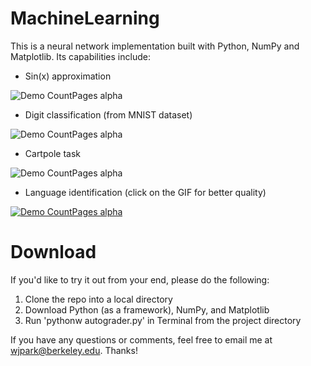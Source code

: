 # MachineLearning
This is a neural network implementation built with Python, NumPy and Matplotlib. Its capabilities include:

- Sin(x) approximation

![Demo CountPages alpha](https://j.gifs.com/APO839.gif)

- Digit classification (from MNIST dataset)

![Demo CountPages alpha](https://j.gifs.com/9QX35z.gif)

- Cartpole task

![Demo CountPages alpha](https://j.gifs.com/Q0LA4G.gif)

- Language identification (click on the GIF for better quality)

[![Demo CountPages alpha](https://j.gifs.com/KZEAJx.gif)](https://youtu.be/6YuY3csOcMA)

# Download
If you'd like to try it out from your end, please do the following:
1) Clone the repo into a local directory 
2) Download Python (as a framework), NumPy, and Matplotlib
3) Run 'pythonw autograder.py' in Terminal from the project directory

If you have any questions or comments, feel free to email me at wjpark@berkeley.edu. Thanks!
